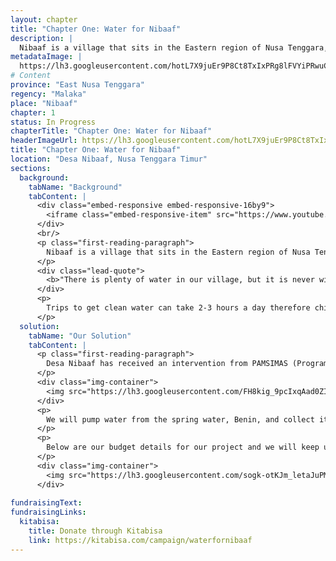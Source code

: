 ```yaml
---
layout: chapter
title: "Chapter One: Water for Nibaaf"
description: |
  Nibaaf is a village that sits in the Eastern region of Nusa Tenggara, Indonesia. The village has a population of 865 people that lives in the midst of poverty. The majority of the villagers work as farmers where water is used mainly for their agriculture practice. However it is barely enough for the daily necessities for health and hygiene. Trips to get clean water can take 2-3 hours therefore children have to skip school to keep their family healthy
metadataImage: |
  https://lh3.googleusercontent.com/hotL7X9juEr9P8Ct8TxIxPRg8lFVYiPRwuCjJhExiVpWjkyDcwze1nj-AosuK8nIEwUF_KRuvpP7DEpvKiU4F9_uWdAIFp7y6m_XHmjfi4pxaILhR7KZzb91T_jtaab8Wf-Gk-RuHWZ0qUHJwYvQSTBHWKGhozIs4gp5QVswsyVvtPTsGpvC7_dLV8ogGvHF_UcVwSv5jBllykEGFK3BogRK7Ke34Iaj3NKjUqZ7JlhkdLtpTPW3QSCEWChYNp-2W9OKKXUnsUlinLO4VUP-JAQifihRaNUeqUTWqg23uSjTEakTxyRw_Wl8yLUeTZnvCpVPIKwTAAyY5d4dho4hW-fDQ2yfw7ZsHSWgWLd6N--QZzkCsz8HE1j4Ps41VNDhgjJxvjLW44KxzUqwe5lvJH6JTVJ8XckyKeiDlgW24v2iJZXlSSs45J3wA7K0cDpVL4HWmT5AEapqQ2y_hN2kRj8S6NNgrqvtP54AaIf4w08rInpr6Lu0UMC2gQmK2GE3kTU-YEux3dtbsevAq7gZdtg8jJ_mTO3EIJD3KPZOyceQ09k2BJCz-VXnISp5p5bcEf7tEFNxv8CiRW8leAScOIkWhokoOuuo0RW_8em97EVUn0etva_rEFn_baMkYFWBuCTKKYcmK8ZbkSoZ5UEpxPZ-Q4rsOVekfiZQy5Y38Fix6bT_XUuDybjyDRMPmWxbh7z-9V37UNO0T_-UG3a4TdIjNvWY9LzgvCpbEWoDkaSlOtPUe1Xim6o=w1616-h1080-no
# Content
province: "East Nusa Tenggara"
regency: "Malaka"
place: "Nibaaf"
chapter: 1
status: In Progress
chapterTitle: "Chapter One: Water for Nibaaf"
headerImageUrl: https://lh3.googleusercontent.com/hotL7X9juEr9P8Ct8TxIxPRg8lFVYiPRwuCjJhExiVpWjkyDcwze1nj-AosuK8nIEwUF_KRuvpP7DEpvKiU4F9_uWdAIFp7y6m_XHmjfi4pxaILhR7KZzb91T_jtaab8Wf-Gk-RuHWZ0qUHJwYvQSTBHWKGhozIs4gp5QVswsyVvtPTsGpvC7_dLV8ogGvHF_UcVwSv5jBllykEGFK3BogRK7Ke34Iaj3NKjUqZ7JlhkdLtpTPW3QSCEWChYNp-2W9OKKXUnsUlinLO4VUP-JAQifihRaNUeqUTWqg23uSjTEakTxyRw_Wl8yLUeTZnvCpVPIKwTAAyY5d4dho4hW-fDQ2yfw7ZsHSWgWLd6N--QZzkCsz8HE1j4Ps41VNDhgjJxvjLW44KxzUqwe5lvJH6JTVJ8XckyKeiDlgW24v2iJZXlSSs45J3wA7K0cDpVL4HWmT5AEapqQ2y_hN2kRj8S6NNgrqvtP54AaIf4w08rInpr6Lu0UMC2gQmK2GE3kTU-YEux3dtbsevAq7gZdtg8jJ_mTO3EIJD3KPZOyceQ09k2BJCz-VXnISp5p5bcEf7tEFNxv8CiRW8leAScOIkWhokoOuuo0RW_8em97EVUn0etva_rEFn_baMkYFWBuCTKKYcmK8ZbkSoZ5UEpxPZ-Q4rsOVekfiZQy5Y38Fix6bT_XUuDybjyDRMPmWxbh7z-9V37UNO0T_-UG3a4TdIjNvWY9LzgvCpbEWoDkaSlOtPUe1Xim6o=w1616-h1080-no
title: "Chapter One: Water for Nibaaf"
location: "Desa Nibaaf, Nusa Tenggara Timur"
sections:
  background:
    tabName: "Background"
    tabContent: |
      <div class="embed-responsive embed-responsive-16by9">
        <iframe class="embed-responsive-item" src="https://www.youtube.com/embed/ujvX_a1rwJU" frameborder="0" allow="accelerometer; autoplay; encrypted-media; gyroscope; picture-in-picture" allowfullscreen></iframe>
      </div>
      <br/>
      <p class="first-reading-paragraph">
        Nibaaf is a village that sits in the Eastern region of Nusa Tenggara, Indonesia. The village has a population of 865 people that lives in the midst of poverty. The majority of the villagers work as farmers where water is used mainly for their agriculture practice. However it is barely enough for the daily necessities for health and hygiene. Trips to get clean water can take 2-3 hours therefore children have to skip school to keep their family healthy
      </p>
      <div class="lead-quote">
        <b>"There is plenty of water in our village, but it is never within reach of our doorstep."</b>
      </div>
      <p>
        Trips to get clean water can take 2-3 hours a day therefore children have to skip school to keep their family healthy. Time could be spent studying and developing is gone to collect their bare necessity. The importance of clean water can often get overlooked, yet it is vital for every person’s life. We want to help change their reality and give Desa Nibaaf an opportunity for better health, education, jobs; and easy clean water access would be the first step to achieve that
      </p>
  solution:
    tabName: "Our Solution"
    tabContent: |
      <p class="first-reading-paragraph">
        Desa Nibaaf has received an intervention from PAMSIMAS (Program Air Minum dan Sanitasi Masyarakat) for pump and pipe installations before. However, it was discontinued because of a shortage of infrastructure and maintenance funding. Until now, Desa Nibaaf still lacks easy clean water access. We are proposing a solution to distribute clean water to 865 people in Desa Nibaaf. Just like our previous projects, we are creating solar panel water pumps and reservoirs to distribute water from the source to people’s homes
      </p>
      <div class="img-container">
        <img src="https://lh3.googleusercontent.com/FH8kig_9pcIxqAad0ZIf0kWX-_dc1y_UM2v0WlADB9hWBfhCIE6WFOrTkOuoBU9vraUFhqrLg2K9z64JSIJLz7Rjw12RCrHh2NqB__qPtPArNkzGMtFfg7Bv9Xv-OhEQQ0Zpo5pRs8CiPfmKEJso0abjtE8_GeIuMoC5cP0BdLY9vT2imjbsFxaAHnMrWs_T4wj5L496PlMHNXSOq-0t6ZFtsE4Vzc2OfiVfA7FIOMf8qsaK-z71WVLRYbYtVfGny0FARp_qMJ6sZXcReGeAYlB1RD7n7Doz_HwiGJgJbfWY2AapTlD49y9xB8Pcg_AJfG3Wq0p6EDb0WN-j1heEaqpebJNXNyZ_li-SB25quCpnxS-nxr7E24n3I1zghFpawF23bbNJzuJuSKunRsWbaLCdP6u0_NTFle7KuzC82YMpjNPoit8tmU3la0CoEd0jDuMWitVgTbBi-GLF5r8TL0vRAIMPzBjZAeKLDB8mX7h6qW1g2TtRfkzWpb8tG_NDWaSxyCb7oQl_r__s2q-evd5VqN3HyFofLnueSOya0CxEP-7pDiVUWmOB-iwaMc5uZdQEvJXAEIIOXnBN7Afpklithr8Byo8czvMIeF21MlUemL-XvdPpnW3ZzKnImwXAPSyWiAnDiqygBpI-nHEQJSeUZMcattx-E3wMmMC70S115Q8prECNUF8y5fsL6rM4PWVwQ-NUE_1MBAyZDHV04O0ut-RIEqJ750zFttfCGaKYbuvopKV_ow=w1158-h902-no" class="img-fluid" />
      </div>
      <p>
        We will pump water from the spring water, Benin, and collect it in 2 reservoirs in SMP Nibaaf. The pump will need 21 solar panels as its energy source to pump 53,000 L / day. After collection in SMP, we will use the gravitational force to distribute water from Neighborhood A and pump to Neighborhood B. From the Neighborhood B water pumps, we will distribute it through the houses using Desa Nibaaf’s solar panels
      </p>
      <p>
        Below are our budget details for our project and we will keep updating it once we finalized the design from the technical team. A large portion of our finances come include material and tools and we are negotiating with the suppliers to lower the final cost.
      </p>
      <div class="img-container">
        <img src="https://lh3.googleusercontent.com/sogk-otKJm_letaJuPMcsiJfXdWgtKhbSEQBV7UdUaJF_Hgvhv_ry4cZOTfcSy8iORtKZso2CCDR01lGZMiQqPIm4OX5UkwmfZvuxN6YxLywR4R1KG-eJl36iSNSjjP10Fg3p7xiq7GiRUfNX5QOFzIA2XEuWPV5UzWqbJbxgCMtZnF7OwA9zRuy0Czga0lb_lRF7s3zovdiaGhrEaYwpNSDk3wB_XgzPbRUGoD5IeMOzf-cT4wO6-mGmoiB6_F6nKY3Aby3GvaEc11tVelnD9xdsKAeiSvufVIOoN8bnlntSyl9QJy5Q8_p8FTtPM0DNB0BdGZvWqY_n1diD4tDg3kg55E2Rf0rybWl81uIjEHQCC_wxONjYbs8mTeoUtqzA077BRw3dEJWpWZH2I3NtNlTp12J2HCbupjN6iiwMBDv4AsZYeTVbzOz54CSBbb64VyZfedm4R94p5_l4Lqqu4J_nOnah165qu8cvPLD79zbhKLw2aEm58x1EycB67G710OtTg250rj4-6TQGdtBHmICt7cZXFLZzjpE5pN2sDo78Gy8BPKZZGeQ7GvMSv-tDSsCnlc8aHuT3tCObcoCBuz-n2Z7s6GlPAq0QC5PGUPZMX_z0WUqKDjAmzhgm5oXYmuPFvhHJKPUGEKa4OhraQoae33fJi2Cf9Q80JS2tsYMkgqmjHHzM831WPtL=w1000-h1442-no" class="img-fluid" />
      </div>
      
fundraisingText:
fundraisingLinks:
  kitabisa:
    title: Donate through Kitabisa
    link: https://kitabisa.com/campaign/waterfornibaaf
---
```

